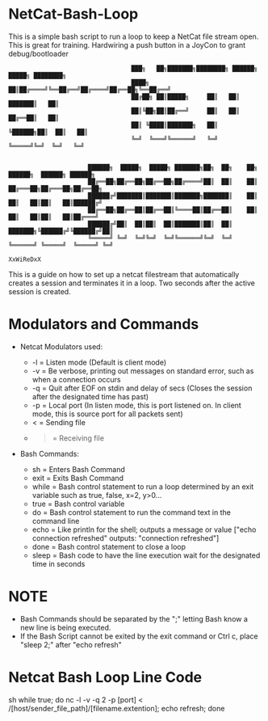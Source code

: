 # NetCat-Bash-Loop
This is a simple bash script to run a loop to keep a NetCat file stream open. This is great for training. 
Hardwiring a push button in a JoyCon to grant debug/bootloader


                                      ███╗   ██╗███████╗████████╗ ██████╗ █████╗ ████████╗
                                      ████╗  ██║██╔════╝╚══██╔══╝██╔════╝██╔══██╗╚══██╔══╝
                                      ██╔██╗ ██║█████╗     ██║   ██║     ███████║   ██║   
                                      ██║╚██╗██║██╔══╝     ██║   ██║     ██╔══██║   ██║   
                                      ██║ ╚████║███████╗   ██║   ╚██████╗██║  ██║   ██║   
                                      ╚═╝  ╚═══╝╚══════╝   ╚═╝    ╚═════╝╚═╝  ╚═╝   ╚═╝   


                          ██████╗  █████╗  █████╗ ███████╗██╗  ██╗    ██╗      ██████╗  ██████╗ ██████╗ 
                          ██╔══██╗██╔══██╗██╔══██╗██╔════╝██║  ██║    ██║     ██╔═══██╗██╔═══██╗██╔══██╗
                          ██████╔╝███████║███████║███████╗███████║    ██║     ██║   ██║██║   ██║██████╔╝
                          ██╔══██╗██╔══██║██╔══██║╚════██║██╔══██║    ██║     ██║   ██║██║   ██║██╔═══╝ 
                          ██████╔╝██║  ██║██║  ██║███████║██║  ██║    ███████╗╚██████╔╝╚██████╔╝██║     
                          ╚═════╝ ╚═╝  ╚═╝╚═╝  ╚═╝╚══════╝╚═╝  ╚═╝    ╚══════╝ ╚═════╝  ╚═════╝ ╚═╝     
                                                                                          XxWiReDxX


This is a guide on how to set up a netcat filestream that automatically creates a session and terminates it in a loop. Two seconds after the active session is created.

# Modulators and Commands
* Netcat Modulators used:
  * -l = Listen mode (Default is client mode)
  * -v = Be verbose, printing out messages on standard error, such as when a connection occurs
  * -q = Quit after EOF on stdin and delay of secs (Closes the session after the designated time has past)
  * -p = Local port (In listen mode, this is port listened on. In client mode, this is source port for all packets sent)
  * < = Sending file
  * > = Receiving file

* Bash Commands:
  * sh    = Enters Bash Command
  * exit  = Exits  Bash Command
  * while = Bash control statement to run a loop determined by an exit variable such as true, false, x=2, y>0...
  * true  = Bash control variable
  * do    = Bash control statement to run the command text in the command line
  * echo  = Like println for the shell; outputs a message or value ["echo connection refreshed" outputs: "connection refreshed"]
  * done  = Bash control statement to close a loop
  * sleep = Bash code to have the line execution wait for the designated time in seconds


# NOTE
 * Bash Commands should be separated by the ";" letting Bash know a new line is being executed.
 * If the Bash Script cannot be exited by the exit command or Ctrl c, place "sleep 2;" after "echo refresh"

# Netcat Bash Loop Line Code
sh
while true; do nc -l -v -q 2 -p [port] < /[host/sender_file_path]/[filename.extention]; echo refresh; done
